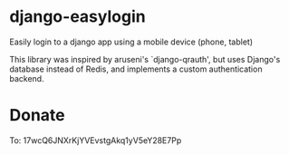 django-easylogin
================

Easily login to a django app using a mobile device (phone, tablet)

This library was inspired by aruseni's `django-qrauth', but uses Django's
database instead of Redis, and implements a custom authentication backend.

Donate
======

To: 17wcQ6JNXrKjYVEvstgAkq1yV5eY28E7Pp
